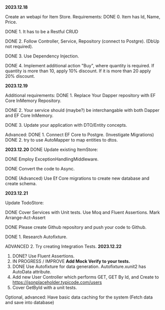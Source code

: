 **2023.12.18**

Create an webapi for Item Store.
Requirements:
DONE 0. Item has Id, Name, Price.

DONE 1. It has to be a Restful CRUD

DONE 2. Follow Controller, Service, Repository (connect to Postgre). (DbUp not required).

DONE 3. Use Dependency Injection.

DONE 4. Implement additional action "Buy", where quantity is required. If quantity is more than 10, apply 10% discount.
      If it is more than 20 apply 20% discount.

**2023.12.19**

Additional requirements:
DONE 1. Replace Your Dapper repository with EF Core InMemory Repository.

DONE 2. Your service should  (maybe?) be interchangable with both Dapper and EF Core InMemory.

DONE 3. Update your application with DTO/Entity concepts.

Advanced:
DONE 1. Connect EF Core to Postgre. (Investigate Migrations)
DONE 2. try to  use AutoMapper to map entities to dtos.

**2023.12.20**
DONE Update existing ItemStore:
   
DONE Employ ExceptionHandlingMiddleware.

DONE Convert the code to Async.

DONE (Advanced) Use Ef Core migrations to create new database and create schema.

**2023.12.21**

Update TodoStore:

DONE Cover Services with Unit tests. Use Moq and Fluent Assertions. Mark Arrange-Act-Assert

DONE Please create Github repository and push your code to Github.

DONE 1. Research Autofixture.
     
ADVANCED 2. Try creating Integration Tests.
**2023.12.22**
1. DONE? Use Fluent Assertions.
2. IN PROGRESS / IMPROVE **Add Mock Verify to your tests.**
3. DONE Use Autofixture for data generation. Autofixture.xunit2 has AutoData attribute.
4. Add new User Controller which performs GET, GET By Id, and Create to https://jsonplaceholder.typicode.com/users
5. Cover GetById with a unit tests.
   
Optional, advanced: Have basic data caching for the system (Fetch data and save into database)
